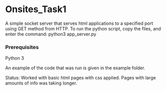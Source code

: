 # Onsites_Task1


A simple socket server that serves html applications to a specified port using GET method from HTTP.
To run the python script, copy the files, and enter the command: 
python3 app_server.py

### Prerequisites
Python 3 

An example of the code that was run is given in the example folder.


Status:
Worked with basic html pages with css applied. Pages with large amounts of info was taking longer.
